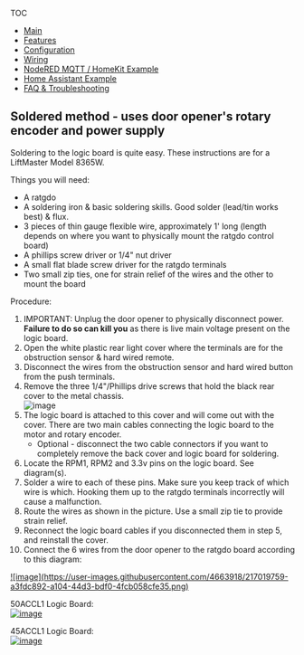 TOC
* [Main](index.md)
* [Features](01_features.md)
* [Configuration](02_configuration.md)
* [Wiring](03_wiring.md)
* [NodeRED MQTT / HomeKit Example](04_nodered_example.md)
* [Home Assistant Example](05_homeassistant_example.md)
* [FAQ & Troubleshooting](09_faq.md)

## Soldered method - uses door opener's rotary encoder and power supply

Soldering to the logic board is quite easy. These instructions are for a LiftMaster Model 8365W.

Things you will need:

* A ratgdo
* A soldering iron & basic soldering skills. Good solder (lead/tin works best) & flux.
* 3 pieces of thin gauge flexible wire, approximately 1' long (length depends on where you want to physically mount the ratgdo control board)
* A phillips screw driver or 1/4" nut driver
* A small flat blade screw driver for the ratgdo terminals
* Two small zip ties, one for strain relief of the wires and the other to mount the board

Procedure:

1. IMPORTANT: Unplug the door opener to physically disconnect power. **Failure to do so can kill you** as there is live main voltage present on the logic board.
2. Open the white plastic rear light cover where the terminals are for the obstruction sensor & hard wired remote.
3. Disconnect the wires from the obstruction sensor and hard wired button from the push terminals.
4. Remove the three 1/4"/Phillips drive screws that hold the black rear cover to the metal chassis. <br/> ![image](https://user-images.githubusercontent.com/4663918/177998230-01c9d0c8-9c0a-4a35-9aa5-9788a5cd697d.png)
5. The logic board is attached to this cover and will come out with the cover. There are two main cables connecting the logic board to the motor and rotary encoder. 
    * Optional - disconnect the two cable connectors if you want to completely remove the back cover and logic board for soldering.
6. Locate the RPM1, RPM2 and 3.3v pins on the logic board. See diagram(s).
7. Solder a wire to each of these pins. Make sure you keep track of which wire is which. Hooking them up to the ratgdo terminals incorrectly will cause a malfunction.
8. Route the wires as shown in the picture. Use a small zip tie to provide strain relief.
9. Reconnect the logic board cables if you disconnected them in step 5, and reinstall the cover.
10. Connect the 6 wires from the door opener to the ratgdo board according to this diagram:

<a href="https://user-images.githubusercontent.com/4663918/217019759-a3fdc892-a104-44d3-bdf0-4fcb058cfe35.png">
![image](https://user-images.githubusercontent.com/4663918/217019759-a3fdc892-a104-44d3-bdf0-4fcb058cfe35.png)
</a>

50ACCL1 Logic Board:<br/>
<a href="https://user-images.githubusercontent.com/4663918/177995941-b4989feb-de96-4f7a-a4cd-569aabcb7b94.png">
![image](https://user-images.githubusercontent.com/4663918/177995941-b4989feb-de96-4f7a-a4cd-569aabcb7b94.png)
</a>

45ACCL1 Logic Board:<br/>
<a href="https://user-images.githubusercontent.com/2976310/210608995-0f9814d4-0a85-490e-a789-d82b68cb7b88.jpg">
![image](https://user-images.githubusercontent.com/4663918/210647184-d28e5971-2dfa-4b5c-a147-2af85a5eda86.png)
</a>

